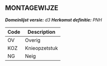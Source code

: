 ## MONTAGEWIJZE

*__Domeinlijst versie:__ d3*
*__Herkomst definitie:__ PNH*

|__Code__ |__Description__	|
|	---	|	---	|
| OV | Overig |
| KOZ | Knieopzetstuk |
| NG | Neig |
